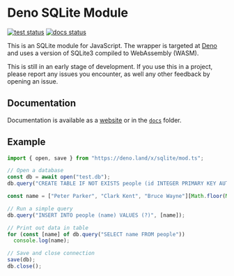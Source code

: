 # Deno SQLite Module

[![test status](https://github.com/dyedgreen/deno-sqlite/workflows/tests/badge.svg?branch=master)](https://github.com/dyedgreen/deno-sqlite/actions)
[![docs status](https://github.com/dyedgreen/deno-sqlite/workflows/docs/badge.svg?branch=master)](https://dyedgreen.github.io/deno-sqlite/)

This is an SQLite module for JavaScript. The wrapper is targeted at [Deno](https://deno.land)
and uses a version of SQLite3 compiled to WebAssembly (WASM).

This is still in an early stage of development. If you use this in a project, please report any
issues you encounter, as well any other feedback by opening an issue.

## Documentation

Documentation is available as a [website](https://dyedgreen.github.io/deno-sqlite/) or in the
[`docs`](./docs/README.md) folder.

## Example

```javascript
import { open, save } from "https://deno.land/x/sqlite/mod.ts";

// Open a database
const db = await open("test.db");
db.query("CREATE TABLE IF NOT EXISTS people (id INTEGER PRIMARY KEY AUTOINCREMENT, name TEXT)");

const name = ["Peter Parker", "Clark Kent", "Bruce Wayne"][Math.floor(Math.random() * 3)];

// Run a simple query
db.query("INSERT INTO people (name) VALUES (?)", [name]);

// Print out data in table
for (const [name] of db.query("SELECT name FROM people"))
  console.log(name);

// Save and close connection
save(db);
db.close();
```
